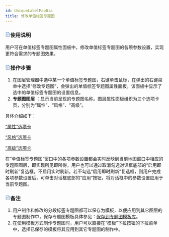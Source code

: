 ```yaml
---
id: UniqueLabelMapDia
title: 修改单值标签专题图
---
```

### ![](../../img/read.gif)使用说明

用户可在单值标签专题图属性面板中，修改单值标签专题图的各项参数设置，实现更符合需求的专题图效果。

### ![](../../img/read.gif)操作步骤

1. 在图层管理器中选中某一个单值标签专题图，右键单击鼠标，在弹出的右键菜单中选择“修改专题图”，会弹出的单值标签专题图属性面板。该面板中显示了选中的单值标签专题图的设置信息。
2. **专题图图层** ：显示当前呈现的专题图名称。图层属性面板组织为三个选项卡页，分别为“属性”、“风格”、“高级”。

具体介绍如下：

 [“属性”选项卡](PropertiesDia)

 [“风格”选项卡](UniqueStyleDia)

 [“高级”选项卡](AdvancedDia)

在“单值标签专题图”窗口中的各项参数设置都会实时反映到当前地图窗口中相应的专题图图层，即实现所见即所得。用户也可以通过取消勾选对话框底部的“启用即时刷新”复选框，不启用实时刷新。若不勾选“启用即时刷新”复选框，则用户完成各项参数设置后，可单击对话框底部的“应用”按钮，将对话框中的参数设置应用于当前专题图。

### ![](../../img/read.gif)备注

1. 用户制作和修改的分段标签专题图都可以保存为模板，以便应用到其它图层的专题图制作中，保存专题图模板具体参见：[保存到专题图模板库](../Methods/DTv2_LoadStyleThemeTempl)。
2. 在使用模板方式制作专题图时，用户可以直接在“模板”下拉按钮的下拉菜单中，选择已保存的模板将其应用到其它专题图的制作中。


